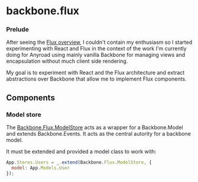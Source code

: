 backbone.flux
=============

### Prelude

After seeing the [Flux overview](http://facebook.github.io/react/docs/flux-overview.html), I couldn't contain my enthusiasm so I started experimenting with React and Flux in the context of the work I'm currently doing for Anyroad using mainly vanilla Backbone for managing views and encapsulation without much client side rendering.

My goal is to experiment with React and the Flux architecture and extract abstractions over Backbone that allow me to implement Flux components.

## Components

### Model store

The [Backbone.Flux.ModelStore](https://github.com/bogdan-dumitru/backbone.flux/blob/master/src/store.coffee#L4) acts as a wrapper for a Backbone.Model and extends Backbone.Events. It acts as the central autority for a backbone model.

It must be extended and provided a model class to work with:

```javascript
App.Stores.Users = _.extend(Backbone.Flux.ModelStore, {
  model: App.Models.User
});
```





